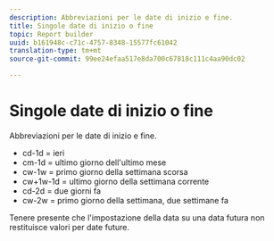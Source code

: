 ```yaml
---
description: Abbreviazioni per le date di inizio e fine.
title: Singole date di inizio o fine
topic: Report builder
uuid: b161948c-c71c-4757-8348-15577fc61042
translation-type: tm+mt
source-git-commit: 99ee24efaa517e8da700c67818c111c4aa90dc02

---
```



# Singole date di inizio o fine

Abbreviazioni per le date di inizio e fine.

* cd-1d = ieri
* cm-1d = ultimo giorno dell'ultimo mese
* cw-1w = primo giorno della settimana scorsa
* cw+1w-1d = ultimo giorno della settimana corrente
* cd-2d = due giorni fa
* cw-2w = primo giorno della settimana, due settimane fa

Tenere presente che l'impostazione della data su una data futura non restituisce valori per date future.
